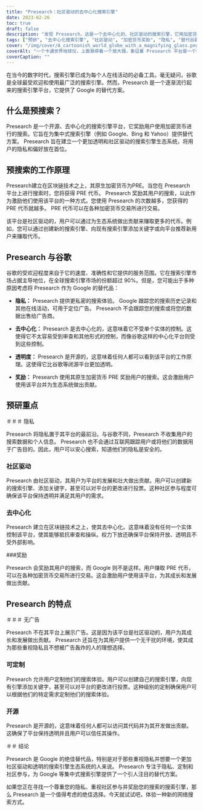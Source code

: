 ```yaml
---
title: "Presearch：社区驱动的去中心化搜索引擎"
date: 2023-02-26
toc: true
draft: false
description: "发现 Presearch，这是一个去中心化的、社区驱动的搜索引擎，它用加密货币奖励用户并尊重他们的隐私。"
tags: ["预研", "去中心化搜索引擎", "社区驱动", "加密货币奖励", "隐私", "替代谷歌", "区块链技术", "开源", "可定制的搜索体验", "无广告", "SEO优化标签", "搜索引擎生态系统", "互联网隐私", "透明搜索引擎", "激励搜索", "全球搜索引擎市场", "区块链", "数字隐私", "在线隐私", "权力下放"]
cover: "/img/cover/A_cartoonish_world_globe_with_a_magnifying_glass.png"
coverAlt: "一个卡通世界地球仪，上面悬停着一个放大镜，象征着 Presearch 平台是一个社区驱动和去中心化的搜索引擎"
coverCaption: ""
---
```


在当今的数字时代，搜索引擎已成为每个人在线活动的必备工具。毫无疑问，谷歌是全球最受欢迎和使用最广泛的搜索引擎。然而，Presearch 是一个逐渐流行起来的搜索引擎平台，它提供了 Google 的替代方案。

## 什么是预搜索？

Presearch 是一个开源、去中心化的搜索引擎平台，它奖励用户使用加密货币进行的搜索。它旨在为集中式搜索引擎（例如 Google、Bing 和 Yahoo）提供替代方案。 Presearch 旨在建立一个更加透明和社区驱动的搜索引擎生态系统，将用户的隐私和偏好放在首位。

## 预搜索的工作原理

Presearch建立在区块链技术之上，其原生加密货币为PRE。当您在 Presearch 平台上进行搜索时，您将获得 PRE 代币。 Presearch 奖励其用户的搜索，以此作为激励他们使用该平台的一种方式。您使用 Presearch 的次数越多，您获得的 PRE 代币就越多。 PRE 代币可以在各种加密货币交易所进行交易。

该平台是社区驱动的，用户可以通过为生态系统做出贡献来赚取更多的代币。例如，您可以通过创建新的搜索引擎、向现有搜索引擎添加关键字或向平台推荐新用户来赚取代币。

## Presearch 与谷歌

谷歌的受欢迎程度来自于它的速度、准确性和它提供的服务范围。它在搜索引擎市场占据主导地位，在全球搜索引擎市场的份额超过 90%。但是，您可能出于多种原因考虑将 Presearch 作为 Google 的替代品：

- **隐私：** Presearch 提供更私密的搜索体验。 Google 跟踪您的搜索历史记录和其他在线活动，可用于定位广告。 Presearch 不会跟踪您的搜索或将您的数据出售给广告商。

- **去中心化：** Presearch 是去中心化的，这意味着它不受单个实体的控制。这使得它不太容易受到审查和其他形式的控制，而像谷歌这样的中心化平台则受到这些控制。

- **透明度：** Presearch 是开源的，这意味着任何人都可以看到该平台的工作原理。这使得它比谷歌等闭源平台更加透明。

- **奖励：** Presearch 使用其原生加密货币 PRE 奖励用户的搜索。这会激励用户使用该平台并为生态系统做出贡献。

## 预研重点

＃＃＃ 隐私

Presearch 将隐私置于其平台的最前沿。与谷歌不同，Presearch 不收集用户的搜索数据和个人信息。 Presearch 也不会通过互联网跟踪用户或将他们的数据用于广告目的。因此，用户可以安心搜索，知道他们的隐私是安全的。

### 社区驱动

Presearch 由社区驱动，其用户为平台的发展和壮大做出贡献。用户可以创建新的搜索引擎、添加关键字，甚至可以对平台的更改进行投票。这种社区参与程度可确保该平台保持透明并满足其用户的需求。

### 去中心化

Presearch 建立在区块链技术之上，使其去中心化。这意味着没有任何一个实体控制该平台，使其能够抵抗审查和操纵。权力下放还确保平台保持开放、透明且不受外部影响。

###奖励

Presearch 会奖励其用户的搜索，而 Google 则不是这样。用户赚取 PRE 代币，可以在各种加密货币交易所进行交易。这会激励用户使用该平台，为其成长和发展做出贡献。

## Presearch 的特点

＃＃＃ 无广告

Presearch 不在其平台上展示广告。这是因为该平台是社区驱动的，用户为其成长和发展做出贡献。 Presearch 还旨在为其用户提供一个无干扰的环境，使其成为那些重视隐私且不想被广告轰炸的人的理想选择。

### 可定制

Presearch 允许用户定制他们的搜索体验。用户可以创建自己的搜索引擎，向现有引擎添加关键字，甚至可以对平台的更改进行投票。这种级别的定制确保用户可以根据他们的特定需求定制他们的搜索体验。

### 开源

Presearch 是开源的，这意味着任何人都可以访问其代码并为其开发做出贡献。这确保了平台保持透明并且用户可以信任其操作。

＃＃ 结论

Presearch 是 Google 的绝佳替代品，特别是对于那些重视隐私并想要一个更加社区驱动和透明的搜索引擎生态系统的人来说。 Presearch 专注于隐私、定制和社区参与，为 Google 等集中式搜索引擎提供了一个引人注目的替代方案。

如果您正在寻找一个尊重您的隐私、重视社区参与并奖励您的搜索的搜索引擎，那么 Presearch 是一个值得考虑的绝佳选择。今天就试试吧，体验一种新的网络搜索方式。
